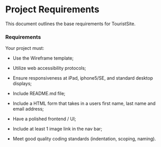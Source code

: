 # Project Requirements

This document outlines the base requirements for TouristSite.

### Requirements
            
Your project must:

* Use the Wireframe template;

* Utilize web accessibility protocols;  

* Ensure responsiveness at iPad, iphone5/SE, and standard desktop displays;

* Include README.md file;

* Include a HTML form that takes in a users first name, last name and email address;

* Have a polished frontend / UI;

* Include at least 1 image link in the nav bar;

* Meet good quality coding standards (indentation, scoping, naming).






